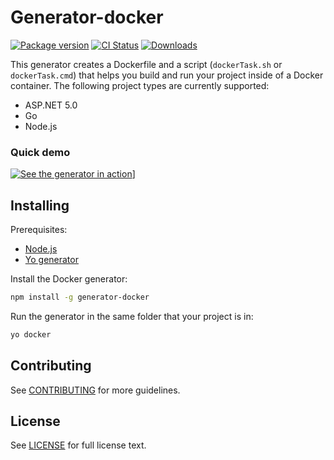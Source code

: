 # Generator-docker

[![Package version][npmVersionBadge]][npmLink]
[![CI Status][ciStatusBadge]][ciLink]
[![Downloads][npmDownloadsBadge]][npmLink]

This generator creates a Dockerfile and a script (`dockerTask.sh` or `dockerTask.cmd`) that helps you build and run your project inside of a Docker container. The following project types are currently supported:
- ASP.NET 5.0
- Go 
- Node.js

### Quick demo
[![See the generator in action][yovideoScreenshot]][yovideo]]

## Installing

Prerequisites: 
- [Node.js][nodejsSite]
- [Yo generator][yoSite]

Install the Docker generator:
```bash
npm install -g generator-docker
```

Run the generator in the same folder that your project is in:
```bash
yo docker
```

## Contributing
See [CONTRIBUTING][contributingLink] for more guidelines.

## License
See [LICENSE][licenseLink] for full license text.

[licenseLink]:https://github.com/Microsoft/generator-docker/blob/master/LICENSE
[contributingLink]: https://github.com/Microsoft/generator-docker/blob/master/CONTRIBUTING.md
[npmLink]:https://www.npmjs.com/package/generator-docker
[npmVersionBadge]:https://img.shields.io/npm/v/generator-docker.svg
[npmDownloadsBadge]:https://img.shields.io/npm/dm/generator-docker.svg
[ciStatusBadge]:https://circleci.com/gh/Microsoft/generator-docker.svg?style=shield&circle-token=a1a705d77cd91720fdd8b021e17c41bbabc4b00d
[ciLink]: https://circleci.com/gh/Microsoft/generator-docker
[yovideo]: https://youtu.be/p1F-398z1_4
[yovideoScreenshot]: http://img.youtube.com/vi/p1F-398z1_4/0.jpg
[nodejsSite]: https://nodejs.org/en/
[yoSite]: http://yeoman.io/